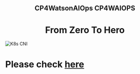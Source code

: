<center> <h2>CP4WatsonAIOps CP4WAIOPS</h2> </center>
<center> <h1>From Zero To Hero</h1> </center>

![K8s CNI](./pics/front.png)

# Please check [here](https://niklaushirt.github.io/cp4waiops-training/)